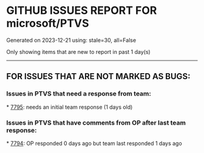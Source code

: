 
# GITHUB ISSUES REPORT FOR microsoft/PTVS


Generated on 2023-12-21 using: stale=30, all=False


Only showing items that are new to report in past 1 day(s)


---

## FOR ISSUES THAT ARE NOT MARKED AS BUGS:


### Issues in PTVS that need a response from team:


\* [7795](https://github.com/microsoft/PTVS/issues/7795 "Color images from capture and run bodytracker at 30fps"): needs an initial team response (1 days old)

### Issues in PTVS that have comments from OP after last team response:


\* [7794](https://github.com/microsoft/PTVS/issues/7794 "Unable to debug python code in a C++ application that embeds the python interpreter"): OP responded 0 days ago but team last responded 1 days ago

